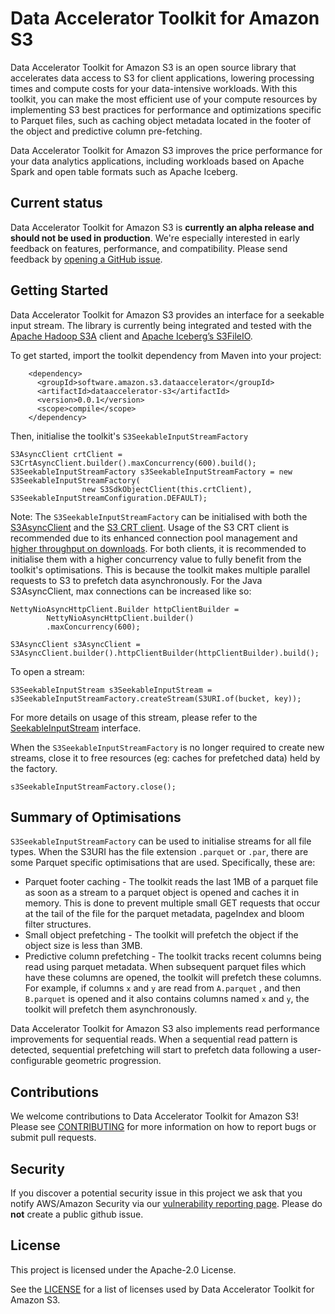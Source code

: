 # Data Accelerator Toolkit for Amazon S3

Data Accelerator Toolkit for Amazon S3 is an open source library that accelerates data access to S3 for client applications, lowering processing times and compute costs for your data-intensive workloads. With this toolkit, you can make the most efficient use of your compute resources by implementing S3 best practices for performance and optimizations specific to Parquet files, such as caching object metadata located in the footer of the object and predictive column pre-fetching.

Data Accelerator Toolkit for Amazon S3 improves the price performance for your data analytics applications, including workloads based on Apache Spark and open table formats such as Apache Iceberg. 

## Current status

Data Accelerator Toolkit for Amazon S3 is **currently an alpha release and should not be used in production**. We're especially interested in early feedback on features, performance, and compatibility. Please send feedback by [opening a GitHub issue](https://github.com/awslabs/s3-connector-framework/issues/new/choose).

## Getting Started

Data Accelerator Toolkit for Amazon S3 provides an interface for a seekable input stream. The library is currently being integrated and tested with the [Apache Hadoop S3A](https://hadoop.apache.org/docs/current/hadoop-aws/tools/hadoop-aws/index.html#Introducing_the_Hadoop_S3A_client.) client and [Apache Iceberg’s S3FileIO](https://iceberg.apache.org/).

To get started, import the toolkit dependency from Maven into your project:

```
    <dependency>
      <groupId>software.amazon.s3.dataaccelerator</groupId>
      <artifactId>dataaccelerator-s3</artifactId>
      <version>0.0.1</version>
      <scope>compile</scope>
    </dependency>
```

Then, initialise the toolkit's `S3SeekableInputStreamFactory`

```
S3AsyncClient crtClient = S3CrtAsyncClient.builder().maxConcurrency(600).build();
S3SeekableInputStreamFactory s3SeekableInputStreamFactory = new S3SeekableInputStreamFactory(
                new S3SdkObjectClient(this.crtClient), S3SeekableInputStreamConfiguration.DEFAULT);
```

Note: The `S3SeekableInputStreamFactory` can be initialised with both the [S3AsyncClient](https://sdk.amazonaws.com/java/api/latest/software/amazon/awssdk/services/s3/S3AsyncClient.html) and the [S3 CRT client](https://docs.aws.amazon.com/sdk-for-java/latest/developer-guide/crt-based-s3-client.html). Usage of the S3 CRT client is recommended due to its enhanced connection pool management and [higher throughput on downloads](https://aws.amazon.com/blogs/developer/introducing-crt-based-s3-client-and-the-s3-transfer-manager-in-the-aws-sdk-for-java-2-x/). For both clients, it is recommended to initialise them with a higher concurrency value to fully benefit from the toolkit's optimisations. This is because the toolkit makes multiple parallel requests to S3 to prefetch data asynchronously. For the Java S3AsyncClient, max connections can be increased like so:

```
NettyNioAsyncHttpClient.Builder httpClientBuilder =
        NettyNioAsyncHttpClient.builder()
        .maxConcurrency(600);

S3AsyncClient s3AsyncClient = S3AsyncClient.builder().httpClientBuilder(httpClientBuilder).build(); 
```

To open a stream: 

```
S3SeekableInputStream s3SeekableInputStream = s3SeekableInputStreamFactory.createStream(S3URI.of(bucket, key));
```

For more details on usage of this stream, please refer to the [SeekableInputStream](https://github.com/awslabs/s3-connector-framework/blob/main/input-stream/src/main/java/software/amazon/s3/dataaccelerator/SeekableInputStream.java) interface.

When the `S3SeekableInputStreamFactory` is no longer required to create new streams, close it to free resources (eg: caches for prefetched data) held by the factory. 

```
s3SeekableInputStreamFactory.close();
```

## Summary of Optimisations

`S3SeekableInputStreamFactory` can be used to initialise streams for all file types. When the S3URI has the file extension `.parquet` or `.par`, there are some Parquet specific optimisations that are used. Specifically, these are:

* Parquet footer caching - The toolkit reads the last 1MB of a parquet file as soon as a stream to a parquet object is opened and caches it in memory. This is done to prevent multiple small GET requests that occur at the tail
  of the file for the parquet metadata, pageIndex and bloom filter structures. 
* Small object prefetching - The toolkit will prefetch the object if the object size is less than 3MB.
* Predictive column prefetching - The toolkit tracks recent columns being read using parquet metadata. When
  subsequent parquet files which have these columns are opened, the toolkit will prefetch these columns. For example, if columns `x` and `y` are read from `A.parquet` , and then `B.parquet` is opened and it also contains columns named `x` and `y`, the toolkit will prefetch them asynchronously. 

Data Accelerator Toolkit for Amazon S3 also implements read performance improvements for sequential reads. When a sequential read pattern is detected, sequential prefetching will start to prefetch data following a user-configurable geometric progression.

## Contributions

We welcome contributions to Data Accelerator Toolkit for Amazon S3! Please see [CONTRIBUTING](CONTRIBUTING.md) for more information on how to report bugs or submit pull requests.

## Security

If you discover a potential security issue in this project we ask that you notify AWS/Amazon Security via our [vulnerability reporting page](http://aws.amazon.com/security/vulnerability-reporting/). Please do **not** create a public github issue.

## License

This project is licensed under the Apache-2.0 License.

See the [LICENSE](LICENSE) for a list of licenses used by Data Accelerator Toolkit for Amazon S3.